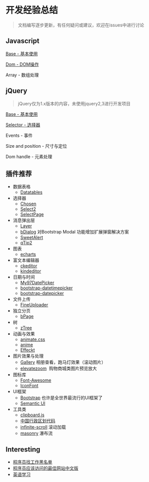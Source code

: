 # 开发经验总结

> 文档编写逐步更新，有任何疑问或建议，欢迎在issues中进行讨论

## Javascript 

[Base - 基本使用](javascript-base.md)

[Dom - DOM操作](javascript-dom.md)

Array - 数组处理



## jQuery

> jQuery仅为1.x版本的内容，未使用jquery2,3进行开发项目

[Base - 基本使用](jquery-base.md)

[Selector - 选择器](jquery-selector.md)

Events - 事件

Size and position - 尺寸与定位

Dom handle - 元素处理



## 插件推荐
- 数据表格
  - [Datatables](https://www.datatables.net/)
- 选择器
  - [Chosen](https://github.com/harvesthq/chosen)
  - [Select2](https://github.com/select2/select2)
  - [SelectPage](https://github.com/TerryZ/SelectPage)
- 消息弹出层
  - [Layer](http://layer.layui.com/)
  - [bDialog](https://github.com/TerryZ/bDialog) 对Bootstrap Modal 功能增加扩展弹窗解决方案
  - [SweetAlert](https://github.com/t4t5/sweetalert)
  - [qTip2](https://github.com/qTip2/qTip2)
- 图表
  - [echarts](http://echarts.baidu.com/)
- 富文本编辑器
  - [ckeditor](https://ckeditor.com)
  - [kindeditor](http://kindeditor.net/demo.php)
- 日期与时间
  - [My97DatePicker](http://www.my97.net/)
  - [bootstrap-datetimepicker](https://github.com/smalot/bootstrap-datetimepicker)
  - [bootstrap-datepicker](https://github.com/uxsolutions/bootstrap-datepicker)
- 文件上传
  - [FineUploader](https://github.com/FineUploader/fine-uploader)
- 独立分页
  - [bPage](https://github.com/TerryZ/bPage)
- 树
  - [zTree](http://www.treejs.cn)
- 动画与效果
  - [animate.css](https://github.com/daneden/animate.css)
  - [anime](https://github.com/juliangarnier/anime)
  - [Effeckt](https://github.com/h5bp/Effeckt.css)
- 图片效果与处理
  - [Gallery](https://github.com/blueimp/Gallery)  相册查看，跑马灯效果（滚动图片）
  - [elevatezoom](https://github.com/elevateweb/elevatezoom)  购物商城类图片预览放大
- 图标库
  - [Font-Awesome](https://github.com/FortAwesome/Font-Awesome)
  - [IconFont](http://www.iconfont.cn/)
- UI框架
  - [Bootstrap](http://getbootstrap.com/) 也许是全世界最流行的UI框架了
  - [Semantic UI](https://semantic-ui.com/)
- 工具类
  - [clipboard.js](https://github.com/zenorocha/clipboard.js)
  - [中国行政区划代码](https://github.com/mumuy/data_location)
  - [infinite-scroll](https://github.com/metafizzy/infinite-scroll) 滚动加载
  - [masonry](https://github.com/desandro/masonry) 瀑布流

## Interesting

- [程序员找工作黑名单](https://github.com/shengxinjing/programmer-job-blacklist)
- [程序员应该访问的最佳网站中文版](https://github.com/tuteng/Best-websites-a-programmer-should-visit-zh)
- [英语学习](https://github.com/byoungd/english-level-up-tips-for-Chinese)

